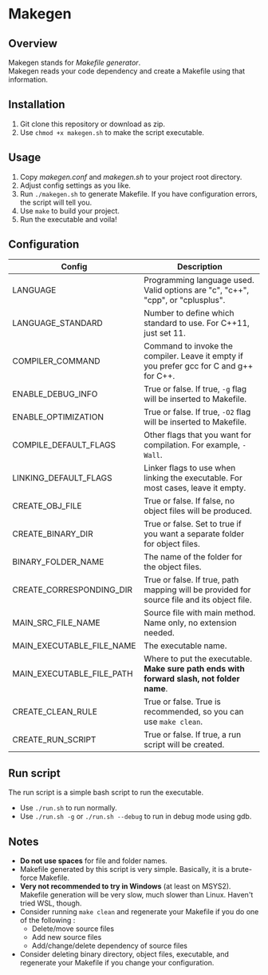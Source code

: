 # Makegen

## Overview

Makegen stands for *Makefile generator*.  
Makegen reads your code dependency and create a Makefile using that information.

## Installation

1. Git clone this repository or download as zip.
2. Use `chmod +x makegen.sh` to make the script executable.

## Usage

1. Copy *makegen.conf* and *makegen.sh* to your project root directory.
2. Adjust config settings as you like.
3. Run `./makegen.sh` to generate Makefile. If you have configuration errors, the script will tell you.
4. Use `make` to build your project.
5. Run the executable and voila!

## Configuration

| Config                       | Description                                                                                 |
|------------------------------|---------------------------------------------------------------------------------------------|
| LANGUAGE                     | Programming language used. Valid options are "c", "c++", "cpp", or "cplusplus".             |
| LANGUAGE_STANDARD            | Number to define which standard to use. For C++11, just set 11.                             | 
| COMPILER_COMMAND             | Command to invoke the compiler. Leave it empty if you prefer gcc for C and g++ for C++.     |
| ENABLE_DEBUG_INFO            | True or false. If true, `-g` flag will be inserted to Makefile.                             |
| ENABLE_OPTIMIZATION          | True or false. If true, `-O2` flag will be inserted to Makefile.                            |
| COMPILE_DEFAULT_FLAGS        | Other flags that you want for compilation. For example, `-Wall`.                            |
| LINKING_DEFAULT_FLAGS        | Linker flags to use when linking the executable. For most cases, leave it empty.            |
| CREATE_OBJ_FILE              | True or false. If false, no object files will be produced.                                  |
| CREATE_BINARY_DIR            | True or false. Set to true if you want a separate folder for object files.                  |
| BINARY_FOLDER_NAME           | The name of the folder for the object files.                                                |
| CREATE_CORRESPONDING_DIR     | True or false. If true, path mapping will be provided for source file and its object file.  |                | SRC_ROOT_FOLDER_NAME         | The source code root folder name.                                                           |
| MAIN_SRC_FILE_NAME           | Source file with main method. Name only, no extension needed.                               |
| MAIN_EXECUTABLE_FILE_NAME    | The executable name.                                                                        |
| MAIN_EXECUTABLE_FILE_PATH    | Where to put the executable. **Make sure path ends with forward slash, not folder name**.   |
| CREATE_CLEAN_RULE            | True or false. True is recommended, so you can use `make clean`.                            |
| CREATE_RUN_SCRIPT            | True or false. If true, a run script will be created.                                       |

## Run script
The run script is a simple bash script to run the executable.
- Use `./run.sh` to run normally.
- Use `./run.sh -g` or `./run.sh --debug` to run in debug mode using gdb.

## Notes
- **Do not use spaces** for file and folder names.
- Makefile generated by this script is very simple. Basically, it is a brute-force Makefile.
- **Very not recommended to try in Windows** (at least on MSYS2). Makefile generation will be very slow, much slower than Linux. Haven't tried WSL, though.
- Consider running `make clean` and regenerate your Makefile if you do one of the following :
  - Delete/move source files
  - Add new source files
  - Add/change/delete dependency of source files
- Consider deleting binary directory, object files, executable, and regenerate your Makefile if you change your configuration.

